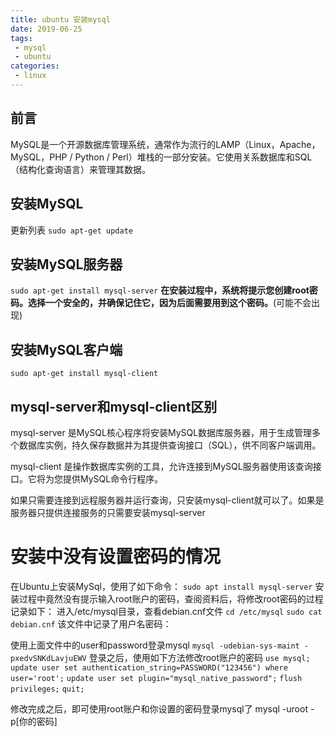 ```yaml
---
title: ubuntu 安装mysql
date: 2019-06-25
tags:
 - mysql
 - ubuntu
categories: 
 - linux
---
```

 ## 前言
MySQL是一个开源数据库管理系统，通常作为流行的LAMP（Linux，Apache，MySQL，PHP / Python / Perl）堆栈的一部分安装。它使用关系数据库和SQL（结构化查询语言）来管理其数据。
<!-- more -->

## 安装MySQL
更新列表
`sudo apt-get update`
## 安装MySQL服务器
`sudo apt-get install mysql-server`
**在安装过程中，系统将提示您创建root密码。选择一个安全的，并确保记住它，因为后面需要用到这个密码。**(可能不会出现)

## 安装MySQL客户端
`sudo apt-get install mysql-client`
## mysql-server和mysql-client区别

mysql-server 是MySQL核心程序将安装MySQL数据库服务器，用于生成管理多个数据库实例，持久保存数据并为其提供查询接口（SQL），供不同客户端调用。

mysql-client 是操作数据库实例的工具，允许连接到MySQL服务器使用该查询接口。它将为您提供MySQL命令行程序。

如果只需要连接到远程服务器并运行查询，只安装mysql-client就可以了。如果是服务器只提供连接服务的只需要安装mysql-server


# 安装中没有设置密码的情况
在Ubuntu上安装MySql，使用了如下命令：
`sudo apt install mysql-server`
安装过程中竟然没有提示输入root账户的密码，查阅资料后，将修改root密码的过程记录如下：
进入/etc/mysql目录，查看debian.cnf文件
`cd /etc/mysql`
`sudo cat debian.cnf`
该文件中记录了用户名密码：

使用上面文件中的user和password登录mysql
`mysql -udebian-sys-maint -pxedvSNKdLavjuEWV`
登录之后，使用如下方法修改root账户的密码
`use mysql;`
`update user set authentication_string=PASSWORD("123456") where user='root';`
`update user set plugin="mysql_native_password";`
`flush privileges;`
`quit;`

修改完成之后，即可使用root账户和你设置的密码登录mysql了
mysql -uroot -p[你的密码]
